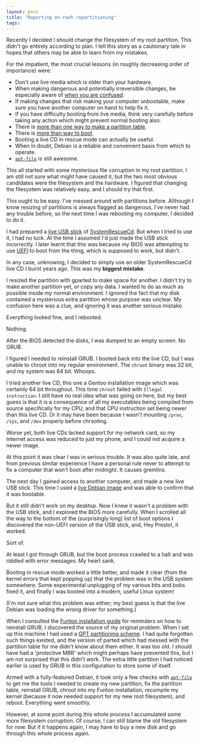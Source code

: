 ```yaml
---
layout: post
title: "Reporting on rash repartitioning"
tags:
---
```


Recently I decided I should change the filesystem of my root partition.  This
didn't go entirely according to plan.  I tell this story as a cautionary tale
in hopes that others may be able to learn from my mistakes.

For the impatient, the most crucial lessons (in roughly decreasing order of
importance) were:

* Don't use live media which is older than your hardware.
* When making dangerous and potentially irreversible changes, be especially
  aware of [when you are
  confused](http://wiki.lesswrong.com/wiki/How_To_Actually_Change_Your_Mind#Noticing_Confusion).
* If making changes that risk making your computer unbootable, make sure you
  have another computer on hand to help fix it.
* If you have difficulty booting from live media, think very carefully before
  taking any action which might prevent normal booting also.
* There is [more than one way to make a partition
  table](http://www.funtoo.org/GUID_Booting_Guide).
* There is [more than way to boot](http://www.funtoo.org/UEFI_Install_Guide).
* Booting a live CD in rescue mode can actually be useful.
* When in doubt, Debian is a reliable and convenient basis from which to
  operate.
* [`apt-file`](http://en.wikipedia.org/wiki/Apt-file) is still awesome.

This all started with some mysterious file corruption in my root partition.  I
am still not sure what might have caused it, but the two most obvious
candidates were the filesystem and the hardware.  I figured that changing the
filesystem was relatively easy, and I should try that first.

This ought to be easy.  I've messed around with partitions before.  Although I
know resizing of partitions is always flagged as dangerous, I've never had any
trouble before, so the next time I was rebooting my computer, I decided to do
it.

I had prepared a [live USB
stick](http://www.sysresccd.org/Sysresccd-manual-en_How_to_install_SystemRescueCd_on_an_USB-stick)
of [SystemRescueCd](http://www.sysresccd.org/).  But when I tried to use it, I
had no luck.  At the time I assumed I'd just made the USB stick incorrectly.  I
later learnt that this was because my BIOS was attempting to use
[UEFI](http://en.wikipedia.org/wiki/Unified_Extensible_Firmware_Interface) to
boot from the thing, which is supposed to work, but didn't.

In any case, unknowing, I decided to simply use an older SystemRescueCd live CD
I burnt years ago.  This was my **biggest mistake**.

I resized the partition with gparted to make space for another.  I didn't try
to make another partition yet, or copy any data.  I wanted to do as much as
possible inside my normal environment.  I ignored the fact that my disk
contained a mysterious extra partition whose purpose was unclear.  My confusion
here was a clue, and ignoring it was another serious mistake.

Everything looked fine, and I rebooted.

Nothing.

After the BIOS detected the disks, I was dumped to an empty screen.  No GRUB.

I figured I needed to reinstall GRUB.  I booted back into the live CD, but I
was unable to chroot into my regular environment.  The `chroot` binary was 32
bit, and my system was 64 bit.  Whoops.

I tried another live CD, this one a Gentoo installation image which was
certainly 64 bit throughout.  This time `chroot` failed with `Illegal
instruction`.  I still have no real idea what was going on here, but my best
guess is that it is a consequence of all my executables being compiled from
source specifically for my CPU, and that CPU instruction set being newer than
this live CD.  Or it may have been because I wasn't mounting `/proc`, `/sys`,
and `/dev` properly before chrooting.

Worse yet, both live CDs lacked support for my network card, so my Internet access was reduced to just my phone, and I could not acquire a newer image.

At this point it was clear I was in serious trouble.  It was also quite late,
and from previous similar experience I have a personal rule never to attempt to
fix a computer that won't boot after midnight.  It causes gremlins.

The next day I gained access to another computer, and made a new live USB
stick.  This time I used a [live Debian image](http://live.debian.net/) and was
able to confirm that it was bootable.

But it still didn't work on my desktop.  Now I knew it wasn't a problem with
the USB stick, and I explored the BIOS more carefully.  When I scrolled all the
way to the bottom of the (surprisingly long) list of boot options I
discovered the non-UEFI version of the USB stick, and, Hey Presto!, it worked.

Sort of.

At least I got through GRUB, but the boot process crawled to a halt and was
riddled with error messages.  My heart sank.

Booting in rescue mode worked a little better, and made it clear (from the
kernel errors that kept popping up) that the problem was in the USB system
somewhere.  Some experimental unplugging of my various bits and bobs fixed it,
and finally I was booted into a modern, useful Linux system!

(I'm not sure what this problem was either; my best guess is that the live
Debian was loading the wrong driver for something.)

When I consulted the [Funtoo installation
guide](http://www.funtoo.org/Funtoo_Linux_Installation) for reminders on how to
reinstall GRUB, I discovered the source of my original problem.  When I set up
this machine I had used a [GPT partitioning
scheme](http://en.wikipedia.org/wiki/GUID_Partition_Table).  I had quite
forgotten such things existed, and the version of parted which had messed with
the partition table for me didn't know about them either.  It was too old.  I
should have had a 'protective MBR' which might perhaps have prevented this, but
I am not surprised that this didn't work.  The extra little partition I had
noticed earlier is used by GRUB in this configuration to store some of itself.

Armed with a fully-featured Debian, it took only a few checks with
[`apt-file`](http://en.wikipedia.org/wiki/Apt-file) to get me the tools I
needed to create my new partition, fix the partition table, reinstall GRUB,
chroot into my Funtoo installation, recompile my kernel (because it now needed
support for my new root filesystem), and reboot.  Everything went smoothly.

However, at some point during this whole process I accumulated some more
filesystem corruption.  Of course, I can still blame the old filesystem for
now.  But if it happens again, I may have to buy a new disk and go through
this whole process again.

